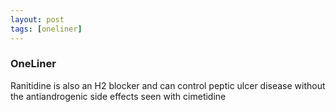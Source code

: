 ```yaml
---
layout: post
tags: [oneliner]
---
```



### OneLiner

Ranitidine is also an H2 blocker and can control peptic ulcer disease without the antiandrogenic side effects seen with cimetidine
